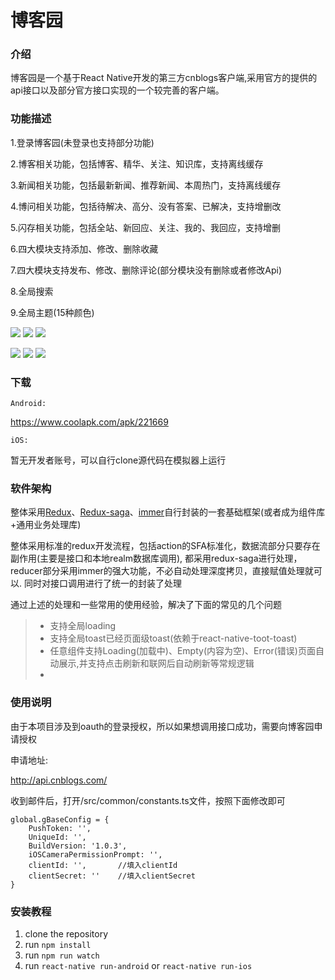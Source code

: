 # 博客园

### 介绍
博客园是一个基于React Native开发的第三方cnblogs客户端,采用官方的提供的api接口以及部分官方接口实现的一个较完善的客户端。




### 功能描述
1.登录博客园(未登录也支持部分功能)

2.博客相关功能，包括博客、精华、关注、知识库，支持离线缓存

3.新闻相关功能，包括最新新闻、推荐新闻、本周热门，支持离线缓存

4.博问相关功能，包括待解决、高分、没有答案、已解决，支持增删改

5.闪存相关功能，包括全站、新回应、关注、我的、我回应，支持增删

6.四大模块支持添加、修改、删除收藏

7.四大模块支持发布、修改、删除评论(部分模块没有删除或者修改Api)

8.全局搜索

9.全局主题(15种颜色)

![](https://github.com/yz1311/RNCnblogs/screenshots/blog_list.png)
![](https://github.com/yz1311/RNCnblogs/screenshots/blog_detail.png)
![](https://github.com/yz1311/RNCnblogs/screenshots/comment.png)

![](https://github.com/yz1311/RNCnblogs/screenshots/question_detail.png)
![](https://github.com/yz1311/RNCnblogs/screenshots/status_detail.png)
![](https://github.com/yz1311/RNCnblogs/screenshots/app_theme.png)

### 下载
`Android:`

https://www.coolapk.com/apk/221669

`iOS:`

暂无开发者账号，可以自行clone源代码在模拟器上运行


### 软件架构
整体采用[Redux](https://github.com/reduxjs/redux)、[Redux-saga](https://github.com/redux-saga/redux-saga)、[immer](https://github.com/immerjs/immer)自行封装的一套基础框架(或者成为组件库+通用业务处理库)

整体采用标准的redux开发流程，包括action的SFA标准化，数据流部分只要存在副作用(主要是接口和本地realm数据库调用),
都采用redux-saga进行处理，reducer部分采用immer的强大功能，不必自动处理深度拷贝，直接赋值处理就可以.
同时对接口调用进行了统一的封装了处理

通过上述的处理和一些常用的使用经验，解决了下面的常见的几个问题
> - 支持全局loading
> - 支持全局toast已经页面级toast(依赖于react-native-toot-toast)
> - 任意组件支持Loading(加载中)、Empty(内容为空)、Error(错误)页面自动展示,并支持点击刷新和联网后自动刷新等常规逻辑
> - 


### 使用说明
由于本项目涉及到oauth的登录授权，所以如果想调用接口成功，需要向博客园申请授权

申请地址:

http://api.cnblogs.com/

收到邮件后，打开/src/common/constants.ts文件，按照下面修改即可
```
global.gBaseConfig = {
    PushToken: '',
    UniqueId: '',
    BuildVersion: '1.0.3',
    iOSCameraPermissionPrompt: '',
    clientId: '',       //填入clientId
    clientSecret: ''    //填入clientSecret
}
```

### 安装教程

1. clone the repository
2. run `npm install`
3. run `npm run watch`
4. run `react-native run-android` or   `react-native run-ios`


